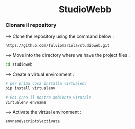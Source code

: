 <div align="center">

# StudioWebb
</div>

### Clonare il repository

--> Clone the repository using the command below :
```bash
https://github.com/fulviomariola/studioweb.git

```

--> Move into the directory where we have the project files : 
```bash
cd studioweb

```

--> Create a virtual environment :
```bash
# per prima cosa installa virtualenv 
pip install virtualenv

# Poi crea il nostro ambiente virutale
virtualenv envname

```

--> Activate the virtual environment :
```bash
envname\scripts\activate

```

